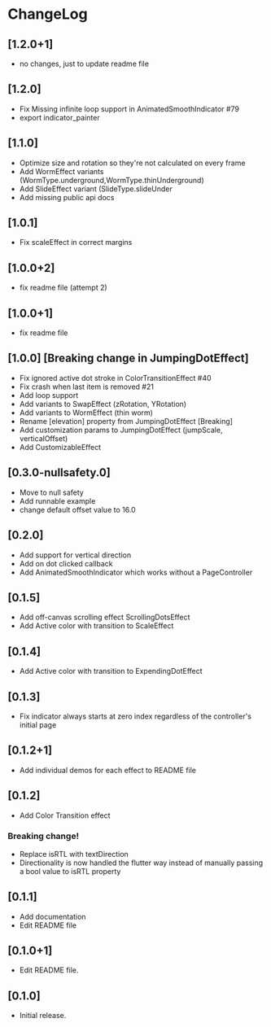 # ChangeLog

## [1.2.0+1]

- no changes, just to update readme file

## [1.2.0]

- Fix Missing infinite loop support in AnimatedSmoothIndicator #79
- export indicator_painter

## [1.1.0]

- Optimize size and rotation so they're not calculated on every frame
- Add WormEffect variants (WormType.underground,WormType.thinUnderground)
- Add SlideEffect variant (SlideType.slideUnder
- Add missing public api docs

## [1.0.1]

- Fix scaleEffect in correct margins

## [1.0.0+2]

- fix readme file (attempt 2)

## [1.0.0+1]

- fix readme file

## [1.0.0] [Breaking change in JumpingDotEffect]

- Fix ignored active dot stroke in ColorTransitionEffect #40
- Fix crash when last item is removed #21
- Add loop support
- Add variants to SwapEffect (zRotation, YRotation)
- Add variants to WormEffect (thin worm)
- Rename [elevation] property from JumpingDotEffect [Breaking]
- Add customization params to JumpingDotEffect (jumpScale, verticalOffset)
- Add CustomizableEffect

## [0.3.0-nullsafety.0]

- Move to null safety
- Add runnable example
- change default offset value to 16.0

## [0.2.0]

- Add support for vertical direction
- Add on dot clicked callback
- Add AnimatedSmoothIndicator which works without a PageController

## [0.1.5]

- Add off-canvas scrolling effect ScrollingDotsEffect
- Add Active color with transition to ScaleEffect

## [0.1.4]

- Add Active color with transition to ExpendingDotEffect

## [0.1.3]

- Fix indicator always starts at zero index regardless of the controller's initial page

## [0.1.2+1]

- Add individual demos for each effect to README file

## [0.1.2]

- Add Color Transition effect

### Breaking change!

- Replace isRTL with textDirection
- Directionality is now handled the flutter way instead of manually passing a bool value to isRTL
  property

## [0.1.1]

- Add documentation
- Edit README file

## [0.1.0+1]

- Edit README file.

## [0.1.0]

- Initial release.
